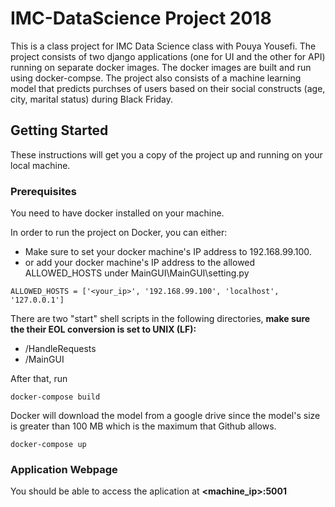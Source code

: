 # IMC-DataScience Project 2018

This is a class project for IMC Data Science class with Pouya Yousefi. The project consists of two django applications (one for UI and the other for API) running on separate docker images. The docker images are built and run using docker-compse. The project also consists of a machine learning model that predicts purchses of users based on their social constructs (age, city, marital status) during Black Friday. 

## Getting Started

These instructions will get you a copy of the project up and running on your local machine.

### Prerequisites

You need to have docker installed on your machine.

In order to run the project on Docker, you can either:
* Make sure to set your docker machine's IP address to 192.168.99.100.
* or add your docker machine's IP address to the allowed ALLOWED_HOSTS under
MainGUI\MainGUI\setting.py
```
ALLOWED_HOSTS = ['<your_ip>', '192.168.99.100', 'localhost', '127.0.0.1']	
```

There are two "start" shell scripts in the following directories, **make sure the their EOL conversion is set to UNIX (LF):**
* /HandleRequests
* /MainGUI

After that, run

```
docker-compose build
```

Docker will download the model from a google drive since the model's size is greater than 100 MB which is the maximum that Github allows.

```
docker-compose up
```

### Application Webpage

You should be able to access the aplication at **<machine_ip>:5001**